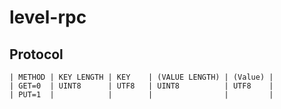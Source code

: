
# level-rpc

## Protocol

```
| METHOD | KEY LENGTH | KEY    | (VALUE LENGTH) | (Value) |
| GET=0  | UINT8      | UTF8   | UINT8          | UTF8    |
| PUT=1  |            |        |                |         |
```

